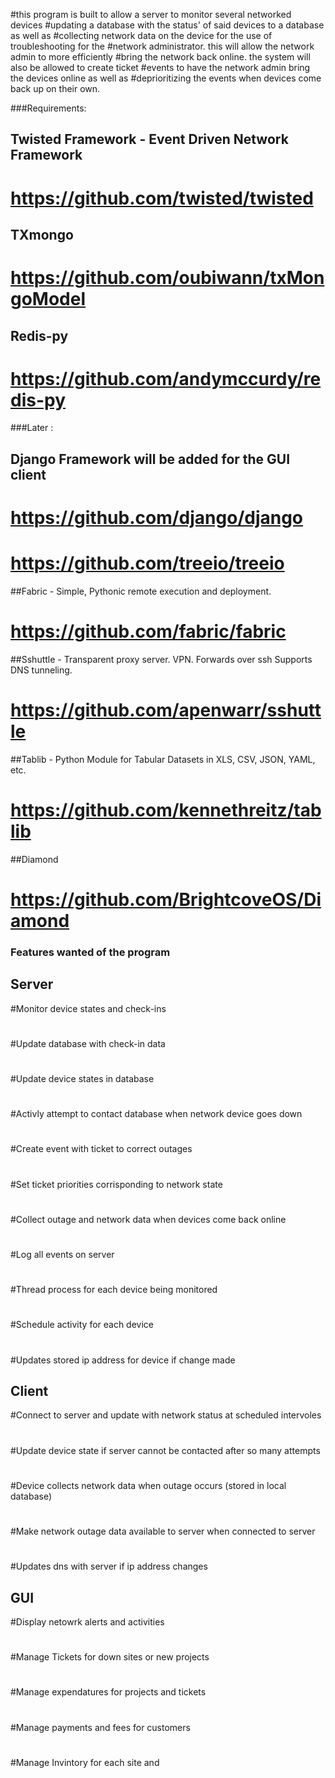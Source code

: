 #this program is built to allow a server to monitor several networked devices 
#updating a database with the status' of said devices to a database as well as 
#collecting network data on the device for the use of troubleshooting for the 
#network administrator. this will allow the network admin to more efficiently 
#bring the network back online. the system will also be allowed to create ticket
#events to have the network admin bring the devices online as well as 
#deprioritizing the events when devices come back up on their own.







###Requirements:
## Twisted Framework - Event Driven Network Framework
# https://github.com/twisted/twisted

## TXmongo 
# https://github.com/oubiwann/txMongoModel

## Redis-py
# https://github.com/andymccurdy/redis-py


###Later : 

## Django Framework  will be added for the GUI client 
# https://github.com/django/django
# https://github.com/treeio/treeio


##Fabric - Simple, Pythonic remote execution and deployment.
# https://github.com/fabric/fabric

##Sshuttle - Transparent proxy server. VPN. Forwards over ssh Supports DNS tunneling.
# https://github.com/apenwarr/sshuttle

##Tablib - Python Module for Tabular Datasets in XLS, CSV, JSON, YAML, etc.
# https://github.com/kennethreitz/tablib

##Diamond
# https://github.com/BrightcoveOS/Diamond




### Features wanted of the program


## Server

#Monitor device states and check-ins
#
#Update database with check-in data
#
#Update device states in database 
#
#Activly attempt to contact database when network device goes down
#
#Create event with ticket to correct outages
#
#Set ticket priorities corrisponding to network state
#
#Collect outage and network data when devices come back online
#
#Log all events on server
#
#Thread process for each device being monitored
#
#Schedule activity for each device
#
#Updates stored ip address for device if change made

## Client

#Connect to server and update with network status at scheduled intervoles
#
#Update device state if server cannot be contacted after so many attempts
#
#Device collects network data when outage occurs (stored in local database)
#
#Make network outage data available to server when connected to server
#
#Updates dns with server if ip address changes


## GUI


#Display netowrk alerts and activities
#
#Manage Tickets for down sites or new projects
#
#Manage expendatures for projects and tickets 
#
#Manage payments and fees for customers
#
#Manage Invintory for each site and 
#
#
#
#
#
#
#
#
#
#
#
#
#
#
#
#
#
#
#
#
#
#